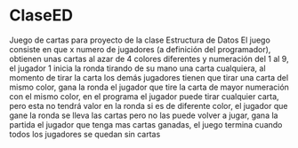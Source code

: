 # ClaseED
Juego de cartas para proyecto de la clase Estructura de Datos
El juego consiste en que x numero de jugadores (a definición del programador), obtienen unas cartas al azar de 4 colores diferentes y numeración del 1 al 9, el jugador 1 inicia la ronda tirando de su mano una carta cualquiera, al momento de tirar la carta los demás jugadores tienen que tirar una carta del mismo color, gana la ronda el jugador que tire la carta de mayor numeración con el mismo color, en el programa el jugador puede tirar cualquier carta, pero esta no tendrá valor en la ronda si es de diferente color, el jugador que gane la ronda se lleva las cartas pero no las puede volver a jugar, gana la partida el jugador que tenga mas cartas ganadas, el juego termina cuando todos los jugadores se quedan sin cartas
